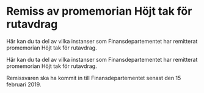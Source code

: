 # Remiss av promemorian Höjt tak för rutavdrag

Här kan du ta del av vilka instanser som Finansdepartementet har remitterat promemorian Höjt tak för rutavdrag.

Här kan du ta del av vilka instanser som Finansdepartementet har remitterat promemorian Höjt tak för rutavdrag.

Remissvaren ska ha kommit in till Finansdepartementet senast den 15
februari 2019.
